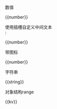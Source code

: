 <div class="p10 w300">
    <div>数值</div>
    <InputRange v-model="number"></InputRange>
    <p>{{number}}</p>
</div>

<div class="p10 w300">
    <div>使用插槽自定义中间文本</div>
    <InputRange v-model="number">:</InputRange>
    <p>{{number}}</p>
</div>

<div class="p10 w300">
    <div>带图标</div>
    <InputRange v-model="number" iconfont="&#xe628;"></InputRange>
    <p>{{number}}</p>
</div>

<div class="p10 w300">
    <div>字符串</div>
    <InputRange v-model="string" type="text" :placeholder="['开始时间','结束时间']"></InputRange>
    <p>{{string}}</p>
</div>

<div class="p10">
    <div>对象结构range</div>
    <InputRange v-model="kv" :keys="['min','max']" type="number"></InputRange>
    <p>{{kv}}</p>
</div>

<script>
export default {
  data() {
    return {
      number: [1, 15],
      string: ["2018-05-26", "2018-09-26"],
      kv: {
        min: 666,
        max: 888
      }
    };
  }
};
</script>

<style lang="scss">
</style>
